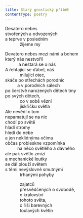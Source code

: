 ```yaml
---
title: Starý gnostický příběh
contentType: poetry
---
```


<section>

Desatero nebes  
stvořených a odvozených  
a teprve v posledním  
            žijeme my

</section>

<section>

Devatero nebes mezi námi a bohem  
který nás nestvořil  
           a nestará se o nás  
A řehtající se ďábel, náš  
            milující otec,  
skáče po střechách porodnic  
          a v porodních sálech  
po čerstvě narozených dětech tmy  
po svých dětech,  
            co v sobě vězní  
            jiskřičku světla  
Ale nevědí o tom  
nepamatují se na nic  
chodí po světě  
hladí stromy  
hledí do nebe  
a jen neklidnýma očima  
občas probleskne vzpomínka  
          na něco světlého a dávného  
ale pak světlo zmizí  
a mechanické loutky  
se dál plouží světem  
s těmi nevýslovně smutnými  
            trhanými pohyby

</section>

<section>

            zajatců  
            přesvědčených o svobodě,  
            o království  
            tohoto světa,  
            o říši barevných  
            toulavých květin

</section>
